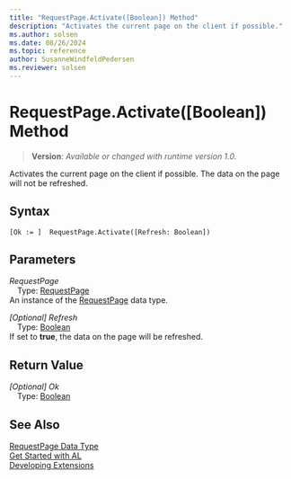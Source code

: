 ```yaml
---
title: "RequestPage.Activate([Boolean]) Method"
description: "Activates the current page on the client if possible."
ms.author: solsen
ms.date: 08/26/2024
ms.topic: reference
author: SusanneWindfeldPedersen
ms.reviewer: solsen
---
```

[//]: # (START>DO_NOT_EDIT)
[//]: # (IMPORTANT:Do not edit any of the content between here and the END>DO_NOT_EDIT.)
[//]: # (Any modifications should be made in the .xml files in the ModernDev repo.)
# RequestPage.Activate([Boolean]) Method
> **Version**: _Available or changed with runtime version 1.0._

Activates the current page on the client if possible. The data on the page will not be refreshed.


## Syntax
```AL
[Ok := ]  RequestPage.Activate([Refresh: Boolean])
```
## Parameters
*RequestPage*  
&emsp;Type: [RequestPage](requestpage-data-type.md)  
An instance of the [RequestPage](requestpage-data-type.md) data type.  

*[Optional] Refresh*  
&emsp;Type: [Boolean](../boolean/boolean-data-type.md)  
If set to **true**, the data on the page will be refreshed.  


## Return Value
*[Optional] Ok*  
&emsp;Type: [Boolean](../boolean/boolean-data-type.md)  



[//]: # (IMPORTANT: END>DO_NOT_EDIT)
## See Also
[RequestPage Data Type](requestpage-data-type.md)  
[Get Started with AL](../../devenv-get-started.md)  
[Developing Extensions](../../devenv-dev-overview.md)